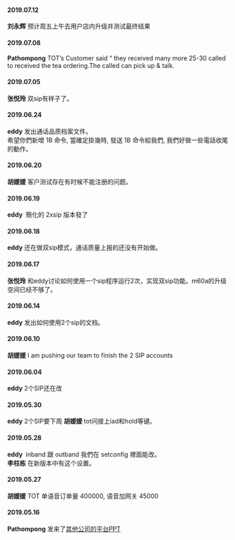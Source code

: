 
#### 2019.07.12
**刘永辉**  预计周五上午去用户店内升级并测试最终结果
#### 2019.07.08
**Pathompong** TOT’s Customer said “ they received many more 25-30 called to received the tea ordering.The called can pick up & talk. 
#### 2019.07.05
**张悦玲**  双sip有样子了。
#### 2019.06.24
**eddy**  发出通话品质档案文件。  
希望你們新增 1B 命令, 當確定掛幾時, 發送 1B 命令給我們, 我們好做一些電話收尾的動作。
#### 2019.06.20
**胡媛媛**  客户测试存在有时候不能注册的问题。
#### 2019.06.19
**eddy**  簡化的 2xsip 版本發了
#### 2019.06.18
**eddy**  还在做双sip模式，通话质量上报的还没有开始做。
#### 2019.06.17
**张悦玲**  和eddy讨论如何使用一个sip程序运行2次，实现双sip功能。m60a的升级空间已经不够了。
#### 2019.06.14
**eddy**  发出如何使用2个sip的文档。
#### 2019.06.10
**胡媛媛**  I am pushing our team to finish the 2 SIP accounts 
#### 2019.06.04
**eddy** 2个SIP还在改
#### 2019.05.30
**eddy**  2个SIP要下周
**胡媛媛** tot问接上iad和hold等键。
#### 2019.05.28
**eddy**  inband 跟 outband 我們在 setconfig 裡面能改。  
**李柱栋**  在新版本中有这个设置。
#### 2019.05.27
**胡媛媛**  TOT 单语音订单量 400000, 语音加网关 45000
#### 2019.05.16
**Pathompong** 发来了[其他公司的平台PPT](http://192.168.1.93:8000/yealing.pptx)  
